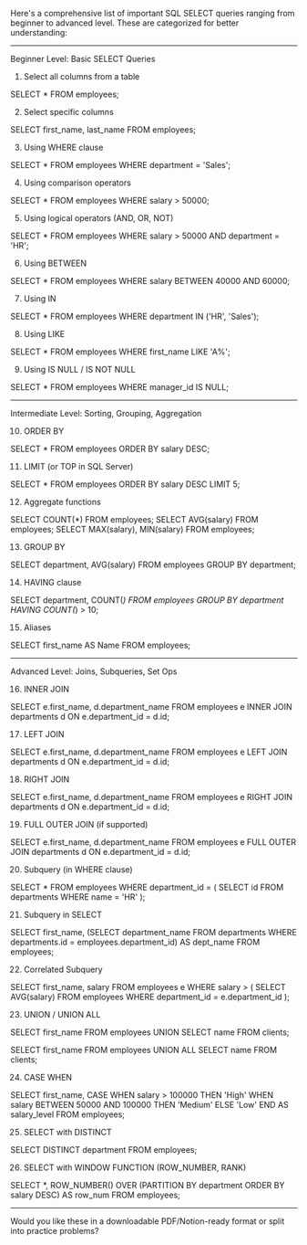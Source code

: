 



Here's a comprehensive list of important SQL SELECT queries ranging from beginner to advanced level. These are categorized for better understanding:


---

Beginner Level: Basic SELECT Queries

1. Select all columns from a table

SELECT * FROM employees;


2. Select specific columns

SELECT first_name, last_name FROM employees;


3. Using WHERE clause

SELECT * FROM employees WHERE department = 'Sales';


4. Using comparison operators

SELECT * FROM employees WHERE salary > 50000;


5. Using logical operators (AND, OR, NOT)

SELECT * FROM employees WHERE salary > 50000 AND department = 'HR';


6. Using BETWEEN

SELECT * FROM employees WHERE salary BETWEEN 40000 AND 60000;


7. Using IN

SELECT * FROM employees WHERE department IN ('HR', 'Sales');


8. Using LIKE

SELECT * FROM employees WHERE first_name LIKE 'A%';


9. Using IS NULL / IS NOT NULL

SELECT * FROM employees WHERE manager_id IS NULL;




---

Intermediate Level: Sorting, Grouping, Aggregation

10. ORDER BY



SELECT * FROM employees ORDER BY salary DESC;

11. LIMIT (or TOP in SQL Server)



SELECT * FROM employees ORDER BY salary DESC LIMIT 5;

12. Aggregate functions



SELECT COUNT(*) FROM employees;
SELECT AVG(salary) FROM employees;
SELECT MAX(salary), MIN(salary) FROM employees;

13. GROUP BY



SELECT department, AVG(salary) FROM employees GROUP BY department;

14. HAVING clause



SELECT department, COUNT(*) FROM employees GROUP BY department HAVING COUNT(*) > 10;

15. Aliases



SELECT first_name AS Name FROM employees;


---

Advanced Level: Joins, Subqueries, Set Ops

16. INNER JOIN



SELECT e.first_name, d.department_name
FROM employees e
INNER JOIN departments d ON e.department_id = d.id;

17. LEFT JOIN



SELECT e.first_name, d.department_name
FROM employees e
LEFT JOIN departments d ON e.department_id = d.id;

18. RIGHT JOIN



SELECT e.first_name, d.department_name
FROM employees e
RIGHT JOIN departments d ON e.department_id = d.id;

19. FULL OUTER JOIN (if supported)



SELECT e.first_name, d.department_name
FROM employees e
FULL OUTER JOIN departments d ON e.department_id = d.id;

20. Subquery (in WHERE clause)



SELECT * FROM employees
WHERE department_id = (
    SELECT id FROM departments WHERE name = 'HR'
);

21. Subquery in SELECT



SELECT first_name,
       (SELECT department_name FROM departments WHERE departments.id = employees.department_id) AS dept_name
FROM employees;

22. Correlated Subquery



SELECT first_name, salary
FROM employees e
WHERE salary > (
    SELECT AVG(salary)
    FROM employees
    WHERE department_id = e.department_id
);

23. UNION / UNION ALL



SELECT first_name FROM employees
UNION
SELECT name FROM clients;

SELECT first_name FROM employees
UNION ALL
SELECT name FROM clients;

24. CASE WHEN



SELECT first_name,
       CASE
           WHEN salary > 100000 THEN 'High'
           WHEN salary BETWEEN 50000 AND 100000 THEN 'Medium'
           ELSE 'Low'
       END AS salary_level
FROM employees;

25. SELECT with DISTINCT



SELECT DISTINCT department FROM employees;

26. SELECT with WINDOW FUNCTION (ROW_NUMBER, RANK)



SELECT *,
       ROW_NUMBER() OVER (PARTITION BY department ORDER BY salary DESC) AS row_num
FROM employees;


---

Would you like these in a downloadable PDF/Notion-ready format or split into practice problems?


